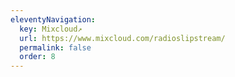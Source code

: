 ```yaml
---
eleventyNavigation:  
  key: Mixcloud↗
  url: https://www.mixcloud.com/radioslipstream/
  permalink: false
  order: 8
---
```

